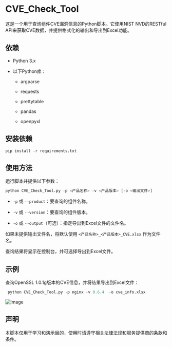 # CVE_Check_Tool

这是一个用于查询组件CVE漏洞信息的Python脚本。它使用NIST NVD的RESTful API来获取CVE数据，并提供格式化的输出和导出到Excel功能。

## 依赖

- Python 3.x

- 以下Python库：

  - argparse

  - requests

  - prettytable

  - pandas

  - openpyxl

## 安装依赖

```Shell
pip install -r requirements.txt
```




## 使用方法

运行脚本并提供以下参数：

```Python
python CVE_Check_Tool.py -p <产品名称> -v <产品版本> [-o <输出文件>]
```




- `-p` 或 `--product`：要查询的组件名称。

- `-v` 或 `--version`：要查询的组件版本。

- `-o` 或 `--output`（可选）：指定导出到Excel文件的文件名。

如果未提供输出文件名，将默认使用 `<产品名称>_<产品版本>_CVE.xlsx` 作为文件名。

查询结果将显示在控制台，并可选择导出到Excel文件。



## 示例

查询OpenSSL 1.0.1g版本的CVE信息，并将结果导出到Excel文件：



```Python
 python CVE_Check_Tool.py -p nginx -v 0.6.4  -o cve_info.xlsx
```

![image](https://github.com/LIHAQI/CVE_Check_Tool/assets/57976650/56b1250d-a56e-4292-bfad-620edb6bedd1)



## 声明

本脚本仅用于学习和演示目的，使用时请遵守相关法律法规和服务提供商的条款和条件。

